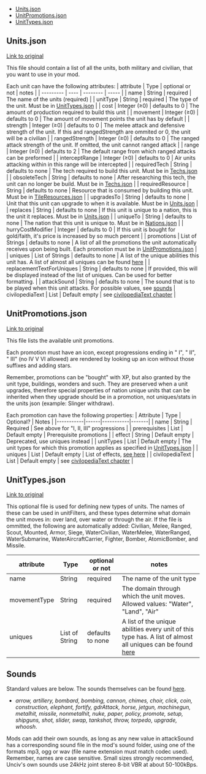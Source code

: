 
* [Units.json](#unitsjson)
* [UnitPromotions.json](#unitpromotionsjson)
* [UnitTypes.json](#unittypesjson)


## Units.json
[Link to original](https://github.com/yairm210/Unciv/blob/master/android/assets/jsons/Civ%20V%20-%20Vanilla/Units.json)

This file should contain a list of all the units, both military and civilian, that you want to use in your mod.

Each unit can have the following attributes:
| attribute | Type | optional or not | notes |
| --------- | ---- | -------- | ----- |
| name | String | required | The name of the units (required) |
| unitType | String | required | The type of the unit. Must be in [UnitTypes.json](/android/assets/jsons/Civ%20V%20-%20Gods%20&%20Kings/UnitTypes.json) |
| cost | Integer (≥0) | defaults to 0 | The amount of production required to build this unit |
| movement | Integer (≥0) | defaults to 0 | The amount of movement points the unit has by default |
| strength | Integer (≥0) | defaults to 0 | The melee attack and defensive strength of the unit. If this and rangedStrength are ommited or 0, the unit will be a civilian |
| rangedStrength | Integer (≥0) | defaults to 0 | The ranged attack strength of the unit. If omitted, the unit cannot ranged attack |
| range | Integer (≥0) | defaults to 2 | The default range from which ranged attacks can be preformed |
| interceptRange | Integer (≥0) | defaults to 0 | Air units attacking within in this range will be intercepted |
| requiredTech | String | defaults to none | The tech required to build this unit. Must be in [Techs.json](./Civilization-related-JSON-files.md#techsjson) |
| obsoleteTech | String | defaults to none | After researching this tech, the unit can no longer be build. Must be in [Techs.json](./Civilization-related-JSON-files.md#techsjson) |
| requiredResource | String | defaults to none | Resource that is consumed by building this unit. Must be in [TileResources.json](./Map-related-JSON-files.md#tileresourcesjson) |
| upgradesTo | String | defaults to none | Unit that this unit can upgrade to when it is available. Must be in [Units.json](#unitsjson) |
| replaces | String | defaults to none | If this unit is unique to a nation, this is the unit it replaces. Must be in [Units.json](#unitsjson) |
| uniqueTo | String | defaults to none | The nation that this unit is unique to. Must be in [Nations.json](./Civilization-related-JSON-files.md#nationsjson) |
| hurryCostModifier | Integer | defaults to 0 | If this unit is bought for gold/faith, it's price is increased by so much percent |
| promotions | List of Strings | defaults to none | A list of all the promotions the unit automatically receives upon being built. Each promotion must be in [UnitPromotions.json](#unitpromotionsjson) |
| uniques | List of Strings | defaults to none | A list of the unique abilities this unit has. A list of almost all uniques can be found [here](./Uniques.md#unit-uniques) |
| replacementTextForUniques | String | defaults to none | If provided, this will be displayed instead of the list of uniques. Can be used for better formatting. |
| attackSound | String | defaults to none | The sound that is to be played when this unit attacks. For possible values, see [sounds](#Sounds)
| civilopediaText | List | Default empty | see [civilopediaText chapter](./Miscellaneous-JSON-files.md#civilopedia-text) |


## UnitPromotions.json
[Link to original](https://github.com/yairm210/Unciv/blob/master/android/assets/jsons/Civ%20V%20-%20Vanilla/UnitPromotions.json)

This file lists the available unit promotions.

Each promotion must have an icon, except progressions ending in " I", " II", " III" (no IV V VI allowed) are rendered by looking up an icon without those suffixes and adding stars.

Remember, promotions can be "bought" with XP, but also granted by the unit type, buildings, wonders and such. They are preserved when a unit upgrades, therefore special properties of nation unique units that can be inherited when they upgrade should be in a promotion, not uniques/stats in the units json (example: Slinger withdraw).

Each promotion can have the following properties:
| Attribute | Type | Optional? | Notes |
|-----------|------|-----------|-------|
| name | String | Required | See above for "I, II, III" progressions |
| prerequisites | List | Default empty | Prerequisite promotions |
| effect | String | Default empty | Deprecated, use uniques instead |
| unitTypes | List | Default empty | The unit types for which this promotion applies as specified in [UnitTypes.json](#unittypesjson) |
| uniques | List | Default empty | List of effects, [see here](./Uniques.md#unit-uniques) |
| civilopediaText | List | Default empty | see [civilopediaText chapter](./Miscellaneous-JSON-files.md#civilopedia-text) |


## UnitTypes.json
[Link to original](https://github.com/yairm210/Unciv/blob/master/android/assets/jsons/Civ%20V%20-%20Vanilla/UnitTypes.json)

This optional file is used for defining new types of units. The names of these can be used in unitFilters, and these types determine what domain the unit moves in: over land, over water or through the air. If the file is ommitted, the following are automatically added:
Civilian, Melee, Ranged, Scout, Mounted, Armor, Siege, WaterCivilian, WaterMelee, WaterRanged, WaterSubmarine, WaterAircraftCarrier, Fighter, Bomber, AtomicBomber, and Missile.

| attribute | Type | optional or not | notes |
| --------- | ---- | -------- | ----- |
| name | String | required | The name of the unit type |
| movementType | String | required | The domain through which the unit moves. Allowed values: "Water", "Land", "Air" |
| uniques | List of String | defaults to none | A list of the unique abilities every unit of this type has. A list of almost all uniques can be found [here](./Uniques.md#unit-uniques) |


## Sounds
Standard values are below. The sounds themselves can be found [here](https://github.com/yairm210/Unciv/tree/master/android/assets/sounds).

- _arrow, artillery, bombard, bombing, cannon, chimes, choir, click, coin, construction, elephant, fortify, gdrAttack, horse, jetgun, machinegun, metalhit, missile, nonmetalhit, nuke, paper, policy, promote, setup, shipguns, shot, slider, swap, tankshot, throw, torpedo, upgrade, whoosh_.

Mods can add their own sounds, as long as any new value in attackSound has a corresponding sound file in the mod's sound folder, using one of the formats mp3, ogg or wav (file name extension must match codec used). Remember, names are case sensitive. Small sizes strongly recommended, Unciv's own sounds use 24kHz joint stereo 8-bit VBR at about 50-100kBps.
